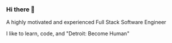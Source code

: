 ### Hi there 👋

A highly motivated and experienced Full Stack Software Engineer

I like to learn, code, and "Detroit: Become Human"
